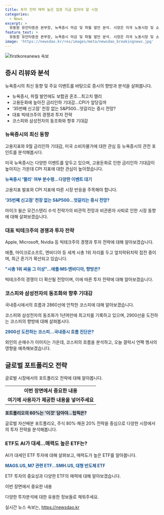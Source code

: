 ```yaml
---
title: 투자 전략 매력 높은 업종 지금 잡아야 할 시점
categories:
  - News
excerpt: >
  유동원 유안타증권 본부장, 뉴욕증시 마감 및 파월 발언 분석. 시장은 미국 노동시장 및 소비자물가를 주시, 9월 금리인하 관측. 주식 투자 트렌드와 코스피 신고가 호조, 삼성전자 등 대형주 주목. 미 증시와 러셀2000, 비관론자의 전망 차이와 투자전략에 대한 의견도 다수. 아울러 빅테크주 경쟁과 국내증시 동향, ETF 및 주요 업종에 관한 분석을 소개. 더 자세한 정보는 링크에서 확인하세요. (총 150자)
feature_text: >
  유동원 유안타증권 본부장, 뉴욕증시 마감 및 파월 발언 분석. 시장은 미국 노동시장 및 소비자물가를 주시, 9월 금리인하 관측. 주식 투자 트렌드와 코스피 신고가 호조, 삼성전자 등 대형주 주목. 미 증시와 러셀2000, 비관론자의 전망 차이와 투자전략에 대한 의견도 다수. 아울러 빅테크주 경쟁과 국내증시 동향, ETF 및 주요 업종에 관한 분석을 소개. 더 자세한 정보는 링크에서 확인하세요. (총 150자)
image: 'https://newsdao.kr/res/images/meta/newsdao_breakingnews.jpg'
---
```


<p><img src="https://newsdao.kr/res/images/meta/newsdao_breakingnews.jpg" alt="firstkoreanews 속보" /></p>

<h2 data-ke-size="size26">증시 리뷰와 분석</h2>

<p data-ke-size="size16">뉴욕증시의 최신 동향 및 주요 이벤트를 바탕으로 증시의 향방과 분석을 살펴봅니다.</p>

<ul>
    <li>뉴욕증시, 파월 발언에도 보합권 혼조…최고치 랠리</li>
    <li>고용둔화에 높아진 금리인하 기대감…CPI가 앞당길까</li>
    <li>‘35번째 신고점’ 천장 없는 S&P500…엇갈리는 증시 전망?</li>
    <li>대표 빅테크주의 경쟁과 투자 전략</li>
    <li>코스피와 삼성전자의 동조화와 향후 기대감</li>
</ul>

<h3>뉴욕증시의 최신 동향</h3>

<p data-ke-size="size16">고용지표와 9월 금리인하 기대감, 미국 소비자물가에 대한 관심 등 뉴욕증시의 관전 포인트를 분석해봅시다.</p>

<p>미국 뉴욕증시는 다양한 이벤트를 앞두고 있으며, 고용둔화로 인한 금리인하 기대감이 높아지는 가운데 CPI 지표에 대한 관심이 높아졌습니다.</p>

<p><b><span style="color: #1a5490;">뉴욕증시 '랠리' 여부 분수령…다양한 이벤트 대기</span></b></p>

<p>고용지표 발표와 CPI 지표에 따른 시장 반응을 주목해야 합니다.</p>

<p><b><span style="color: #1a5490;">‘35번째 신고점’ 천장 없는 S&P500…엇갈리는 증시 전망?</span></b></p>

<p>마이크 윌슨 모건스탠리 수석 전략가의 비관적 전망과 비관론자 사퇴로 인한 시장 동향에 대해 살펴보겠습니다.</p>

<h3>대표 빅테크주의 경쟁과 투자 전략</h3>

<p data-ke-size="size16">Apple, Microsoft, Nvidia 등 빅테크주의 경쟁과 투자 전략에 대해 알아보겠습니다.</p>

<p>애플, 마이크로소프트, 엔비디아 등 세계 시총 1위 자리를 두고 엎치락뒤치락 접전 중이며, 최근 혼기가 확산되고 있습니다.</p>

<p><b><span style="color: #1a5490;">"시총 1위 싸움 그 이상"…애플∙MS∙엔비디아, 향방은?</span></b></p>

<p>빅테크주의 경쟁이 더 확산될 전망이며, 이에 따른 투자 전략에 대해 알아보겠습니다.</p>

<h3>코스피와 삼성전자의 동조화와 향후 기대감</h3>

<p data-ke-size="size16">국내증시에서의 흐름과 2860선에 안착한 코스피에 대해 알아보겠습니다.</p>

<p>코스피와 삼성전자의 동조화가 1년여만에 최고치를 기록하고 있으며, 2900선을 도전하는 코스피의 향방에 대해 살펴봅시다.</p>

<p><b><span style="color: #1a5490;">2900선 도전하는 코스피…국내증시 흐름 진단은?</span></b></p>

<p>외인의 순매수가 이어지는 가운데, 코스피의 흐름을 분석하고, 오늘 갤럭시 언팩 행사의 영향을 예측해보겠습니다.</p>

<h2 data-ke-size="size26">글로벌 포트폴리오 전략</h2>

<p data-ke-size="size16">글로벌 시장에서의 포트폴리오 전략에 대해 알아봅니다.</p>

<table>
    <tr>
        <td style="text-align: center; height: 17px;"><b>이번 장면에서 중요한 내용</b></td>
    </tr>
    <tr>
        <td style="text-align: center; height: 17px;"><b>여기에 사용자가 제공한 내용을 넣어주세요</b></td>
    </tr>
</table>

<p><b><span style="background-color: #21538527;">포트폴리오의 60%는 '이것' 담아야…탑픽은?</span></b></p>

<p>글로벌 자산배분 포트폴리오, 주식 80%·채권 20% 전략을 중심으로 다양한 시장에서의 투자 전략을 분석해봅니다.</p>

<h3>ETF도 AI가 대세…매력도 높은 ETF는?</h3>

<p data-ke-size="size16">AI가 대세인 ETF 투자에 대해 살펴보고, 매력도가 높은 ETF를 알아봅니다.</p>

<p><b><span style="color: #1a5490;">MAGS.US, M7 관련 ETF…SMH.US, 대형 반도체 ETF</span></b></p>

<p>ETF 투자의 중요성과 다양한 ETF의 매력에 대해 알아보겠습니다.</p>

<p>이번 장면에서 중요한 내용</p>

<p>다양한 투자분석에 대한 유용한 정보들로 채워주세요.</p>
실시간 뉴스 속보는, <a href="https://newsdao.kr" rel="dofollow">https://newsdao.kr</a>


